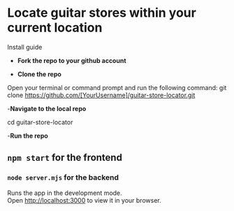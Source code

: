 # Locate guitar stores within your current location

Install guide

- **Fork the repo to your github account**

- **Clone the repo**

Open your terminal or command prompt and run the following command:
   git clone <https://github.com/[YourUsername]/guitar-store-locator.git>

-**Navigate to the local repo**

   cd guitar-store-locator

-**Run the repo**

## `npm start` for the frontend

### `node server.mjs` for the backend

Runs the app in the development mode.\
Open [http://localhost:3000](http://localhost:3000) to view it in your browser.
